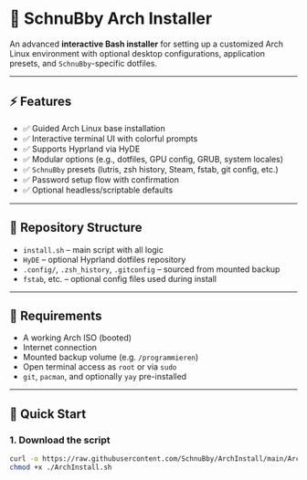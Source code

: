 # 🐧 SchnuBby Arch Installer

An advanced **interactive Bash installer** for setting up a customized Arch Linux environment with optional desktop configurations, application presets, and `SchnuBby`-specific dotfiles.

---

## ⚡ Features

- ✅ Guided Arch Linux base installation
- ✅ Interactive terminal UI with colorful prompts
- ✅ Supports Hyprland via HyDE
- ✅ Modular options (e.g., dotfiles, GPU config, GRUB, system locales)
- ✅ `SchnuBby` presets (lutris, zsh history, Steam, fstab, git config, etc.)
- ✅ Password setup flow with confirmation
- ✅ Optional headless/scriptable defaults

---

## 📁 Repository Structure

- `install.sh` – main script with all logic
- `HyDE` – optional Hyprland dotfiles repository
- `.config/`, `.zsh_history`, `.gitconfig` – sourced from mounted backup
- `fstab`, etc. – optional config files used during install

---

## 🧰 Requirements

- A working Arch ISO (booted)
- Internet connection
- Mounted backup volume (e.g. `/programmieren`)
- Open terminal access as `root` or via `sudo`
- `git`, `pacman`, and optionally `yay` pre-installed

---

## 🚀 Quick Start

### 1. **Download the script**
```bash
curl -o https://raw.githubusercontent.com/SchnuBby/ArchInstall/main/ArchInstall.sh ./ArchInstall.sh
chmod +x ./ArchInstall.sh
